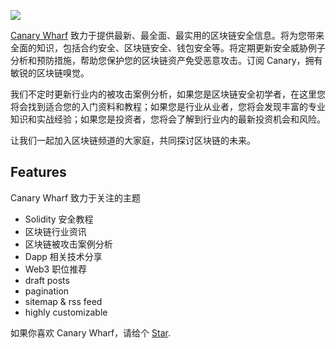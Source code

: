 ![](https://res.cloudinary.com/dewu7okpv/image/upload/v1675845822/blog/canary/logo_ihzvig.png)

[Canary Wharf](https://github.com/hubingliang/canary)
致力于提供最新、最全面、最实用的区块链安全信息。将为您带来全面的知识，包括合约安全、区块链安全、钱包安全等。将定期更新安全威胁例子分析和预防措施，帮助您保护您的区块链资产免受恶意攻击。订阅 Canary，拥有敏锐的区块链嗅觉。

我们不定时更新行业内的被攻击案例分析，如果您是区块链安全初学者，在这里您将会找到适合您的入门资料和教程；如果您是行业从业者，您将会发现丰富的专业知识和实战经验；如果您是投资者，您将会了解到行业内的最新投资机会和风险。

让我们一起加入区块链频道的大家庭，共同探讨区块链的未来。
## Features

Canary Wharf 致力于关注的主题

- Solidity 安全教程
- 区块链行业资讯
- 区块链被攻击案例分析
- Dapp 相关技术分享
- Web3 职位推荐
- draft posts
- pagination
- sitemap & rss feed
- highly customizable

如果你喜欢 Canary Wharf，请给个 [Star](https://github.com/hubingliang/canary).
